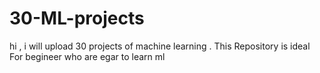 # 30-ML-projects
hi , i will upload 30 projects of machine learning .
This Repository is ideal For begineer who are egar to learn ml 
